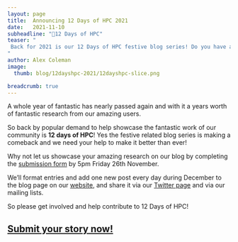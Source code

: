 ```yaml
---
layout: page
title:  Announcing 12 Days of HPC 2021
date:   2021-11-10
subheadline: "🎄12 Days of HPC"
teaser: "
 Back for 2021 is our 12 Days of HPC festive blog series! Do you have a good HPC story to share? Submit it now!
"
author: Alex Coleman
image:
  thumb: blog/12dayshpc-2021/12dayshpc-slice.png

breadcrumb: true
---
```



A whole year of fantastic has nearly passed again and with it a years worth of fantastic research from our amazing users.

So back by popular demand to help showcase the fantastic work of our community is **12 days of HPC**! Yes the festive related blog series is making a comeback and we need your help to make it better than ever!

Why not let us showcase your amazing research on our blog by completing the [submission form](https://forms.office.com/r/kr2kYtRs6f) by 5pm Friday 26th November.

We’ll format entries and add one new post every day during December to the blog page on our [website](https://arc.leeds.ac.uk/blog/), and share it via our [Twitter page](https://twitter.com/RC_at_Leeds) and via our mailing lists.

So please get involved and help contribute to 12 Days of HPC!

## [Submit your story now!](https://forms.office.com/r/kr2kYtRs6f)